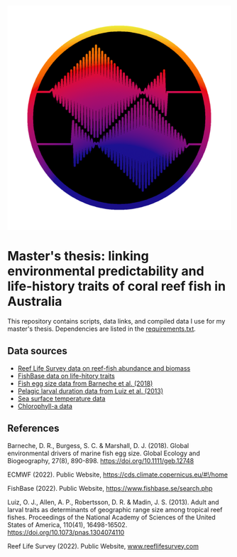 ![logo](./msc_logo.png)

# Master's thesis: linking environmental predictability and life-history traits of coral reef fish in Australia

This repository contains scripts, data links, and compiled data I use for my master's thesis. Dependencies are listed in the [requirements.txt](https://github.com/codymoly/msc_thesis/blob/main/requirements.txt).

## Data sources

* [Reef Life Survey data on reef-fish abundance and biomass](https://portal.aodn.org.au/search)
* [FishBase data on life-hitory traits](https://www.fishbase.se/search.php)
* [Fish egg size data from Barneche et al. (2018)](https://github.com/dbarneche/fishEggSize/blob/master/data/fishEggsMSData.csv)
* [Pelagic larval duration data from Luiz et al. (2013)](https://doi.org/10.1073/pnas.1304074110)
* [Sea surface temperature data](https://cds.climate.copernicus.eu/cdsapp#!/dataset/satellite-sea-surface-temperature?tab=form)
* [Chlorophyll-a data](https://cds.climate.copernicus.eu/cdsapp#!/dataset/satellite-ocean-colour?tab=form)

## References

Barneche, D. R., Burgess, S. C. & Marshall, D. J. (2018). Global environmental drivers of marine fish egg size. Global Ecology and Biogeography, 27(8), 890-898. https://doi.org/10.1111/geb.12748

ECMWF (2022). Public Website, https://cds.climate.copernicus.eu/#!/home

FishBase (2022). Public Website, https://www.fishbase.se/search.php

Luiz, O. J., Allen, A. P., Robertsson, D. R. & Madin, J. S. (2013). Adult and larval traits as determinants of geographic range size among tropical reef fishes. Proceedings of the National Academy of Sciences of the United States of America, 110(41), 16498-16502. https://doi.org/10.1073/pnas.1304074110

Reef Life Survey (2022). Public Website, www.reeflifesurvey.com
